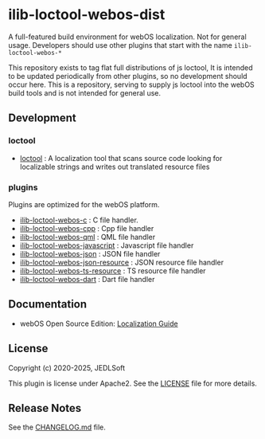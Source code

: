 # ilib-loctool-webos-dist
A full-featured build environment for webOS localization.
Not for general usage. Developers should use other plugins that start with the name  `ilib-loctool-webos-*`

This repository exists to tag flat full distributions of js loctool, It is intended to be updated periodically from other plugins, so no development should occur here. This is a repository, serving to supply js loctool into the webOS build tools and is not intended for general use.

## Development
### loctool
* [loctool](https://github.com/iLib-js/ilib-mono/tree/main/packages/loctool) : A localization tool that scans source code looking for localizable strings and writes out translated resource files
### plugins
Plugins are optimized for the webOS platform.
* [ilib-loctool-webos-c](https://github.com/iLib-js/ilib-mono-webos/tree/main/packages/ilib-loctool-webos-c) : C file handler.
* [ilib-loctool-webos-cpp](https://github.com/iLib-js/ilib-mono-webos/tree/main/packages/ilib-loctool-webos-cpp) : Cpp file handler
* [ilib-loctool-webos-qml](https://github.com/iLib-js/ilib-mono-webos/tree/main/packages/ilib-loctool-webos-qml) : QML file handler
* [ilib-loctool-webos-javascript](https://github.com/iLib-js/ilib-mono-webos/tree/main/packages/ilib-loctool-webos-javascript) : Javascript file handler
* [ilib-loctool-webos-json](https://github.com/iLib-js/ilib-mono-webos/tree/main/packages/ilib-loctool-webos-appinfo-json) : JSON file handler
* [ilib-loctool-webos-json-resource](https://github.com/iLib-js/ilib-mono-webos/tree/main/packages/ilib-loctool-webos-json-resource) : JSON resource file handler
* [ilib-loctool-webos-ts-resource](https://github.com/iLib-js/ilib-mono-webos/tree/main/packages/ilib-loctool-webos-ts-resource) : TS resource file handler
* [ilib-loctool-webos-dart](https://github.com/iLib-js/ilib-mono-webos/tree/main/packages/ilib-loctool-webos-dart) : Dart file handler

## Documentation
* webOS Open Source Edition: [Localization Guide](https://www.webosose.org/docs/guides/development/localization/localization-guide/)

## License

Copyright (c) 2020-2025, JEDLSoft

This plugin is license under Apache2. See the [LICENSE](./LICENSE)
file for more details.

## Release Notes

See the [CHANGELOG.md](./CHANGELOG.md) file.
